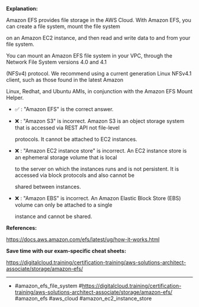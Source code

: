 **Explanation:**

Amazon EFS provides file storage in the AWS Cloud. With Amazon EFS, you can create a file system, mount the file system

on an Amazon EC2 instance, and then read and write data to and from your file system.

You can mount an Amazon EFS file system in your VPC, through the Network File System versions 4.0 and 4.1

(NFSv4) protocol. We recommend using a current generation Linux NFSv4.1 client, such as those found in the latest Amazon

Linux, Redhat, and Ubuntu AMIs, in conjunction with the Amazon EFS Mount Helper.

- ✅ :  "Amazon EFS" is the correct answer.

- ❌ :  "Amazon S3" is incorrect. Amazon S3 is an object storage system that is accessed via REST API not file-level

  protocols. It cannot be attached to EC2 instances.

- ❌ :  "Amazon EC2 instance store" is incorrect. An EC2 instance store is an ephemeral storage volume that is local

  to the server on which the instances runs and is not persistent. It is accessed via block protocols and also cannot be

  shared between instances.

- ❌ :  "Amazon EBS" is incorrect. An Amazon Elastic Block Store (EBS) volume can only be attached to a single

  instance and cannot be shared.

**References:**

<https://docs.aws.amazon.com/efs/latest/ug/how-it-works.html>

**Save time with our exam-specific cheat sheets:**

<https://digitalcloud.training/certification-training/aws-solutions-architect-associate/storage/amazon-efs/>

----

- #amazon_efs_file_system #<https://digitalcloud.training/certification-training/aws-solutions-architect-associate/storage/amazon-efs/> #amazon_efs #aws_cloud #amazon_ec2_instance_store
